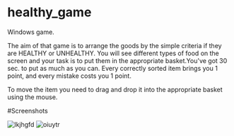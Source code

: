 # healthy_game
Windows game.

The aim of that game is to arrange the goods by the simple criteria 
if they are HEALTHY or UNHEALTHY. You will see different types of
 food on the screen and your task is to put them in the appropriate
 basket.You've got 30 sec. to put as much as you can. Every correctly
sorted item brings you 1 point, and every mistake costs you 1 point.

To move the item you need to drag and drop it into the appropriate basket using the mouse.

#Screenshots


![lkjhgfd](https://cloud.githubusercontent.com/assets/14311259/10363231/4b877328-6dab-11e5-9eac-af9acd4531b3.png)
![oiuytr](https://cloud.githubusercontent.com/assets/14311259/10363233/4b9c0658-6dab-11e5-8066-14624b04f29b.png)

